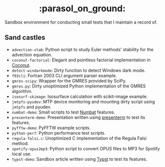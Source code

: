 <!-- markdownlint-disable MD033 -->
<h1 align="center">:parasol_on_ground:</h1>
<!-- markdownlint-enable MD033 -->

Sandbox environment for conducting small tests that I maintain a record of.

## Sand castles

<!-- markdownlint-disable MD013 -->

- `advection-stab`: Python script to study Euler methods' stability for the advection equation.
- `coconut-factorial`: Elegant and pointless factorial implementation in [Coconut](http://coconut-lang.org).
- `detect-windarkmode`: Dirty function to detect Windows dark mode.
- `f03cli`: Fortran 2003 CLI argument parser example.
- `gmres-scipy`: Wrapper for the GMRES provided by SciPy.
- `gmres.py`: Dirty unoptimized Python implementation of the GMRES algorithm.
- `isosurf-skimage`: Isosurface calculation with scikit-image example.
- `jmtpfs-pyudev`: MTP device monitoring and mounting dirty script using `jmtpfs` and pyudev.
- `numbat-demo`: Small scripts to test [Numbat](https://numbat.dev) features.
- `presenterm-demo`: Presentation written using [presenterm](https://github.com/mfontanini/presenterm) to test its features.
- `pyfftw-demo`: PyFFTW example scripts.
- `python-perf`: Python performance test scripts.
- `regula-falsi.c`: Unoptimized C implementation of the Regula Falsi method.
- `spotify-opus2mp3`: Python script to convert OPUS files to MP3 for Spotify local use.
- `typst-demo`: Sandbox article written using [Typst](https://typst.app) to test its features.
